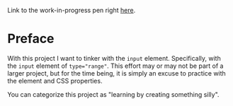 Link to the work-in-progress pen right [here]().

# Preface

With this project I want to tinker with the `input` element. Specifically, with the `input` element of `type="range"`. This effort may or may not be part of a larger project, but for the time being, it is simply an excuse to practice with the element and CSS properties.

You can categorize this project as "learning by creating something silly".